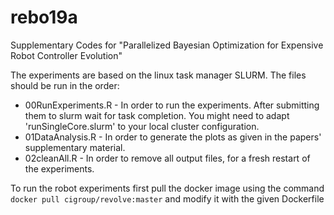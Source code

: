 # rebo19a
Supplementary Codes for "Parallelized Bayesian Optimization for Expensive Robot Controller Evolution"

The experiments are based on the linux task manager SLURM.
The files should be run in the order:
* 00RunExperiments.R - In order to run the experiments. After submitting them to slurm wait for task completion. You might need to adapt 'runSingleCore.slurm' to your local cluster configuration.
* 01DataAnalysis.R - In order to generate the plots as given in the papers' supplementary material.
* 02cleanAll.R - In order to remove all output files, for a fresh restart of the experiments.

To run the robot experiments first pull the docker image using the command `docker pull cigroup/revolve:master` and modify it with the given Dockerfile
